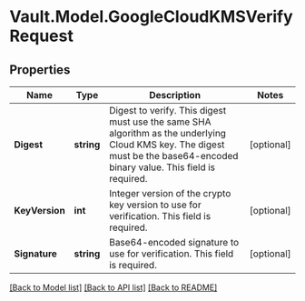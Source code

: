 # Vault.Model.GoogleCloudKMSVerifyRequest

## Properties

Name | Type | Description | Notes
------------ | ------------- | ------------- | -------------
**Digest** | **string** | Digest to verify. This digest must use the same SHA algorithm as the underlying Cloud KMS key. The digest must be the base64-encoded binary value. This field is required. | [optional] 
**KeyVersion** | **int** | Integer version of the crypto key version to use for verification. This field is required. | [optional] 
**Signature** | **string** | Base64-encoded signature to use for verification. This field is required. | [optional] 

[[Back to Model list]](../README.md#documentation-for-models) [[Back to API list]](../README.md#documentation-for-api-endpoints) [[Back to README]](../README.md)

